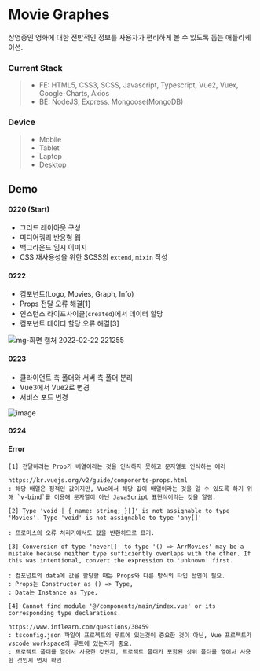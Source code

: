 # Movie Graphes

상영중인 영화에 대한 전반적인 정보를 사용자가 편리하게 볼 수 있도록 돕는 애플리케이션.

### Current Stack

> - FE: HTML5, CSS3, SCSS, Javascript, Typescript, Vue2, Vuex, Google-Charts, Axios
> - BE: NodeJS, Express, Mongoose(MongoDB)

### Device

> - Mobile
> - Tablet
> - Laptop
> - Desktop

## Demo

#### 0220 (Start)

- 그리드 레이아웃 구성
- 미디어쿼리 반응형 웹
- 백그라운드 임시 이미지
- CSS 재사용성을 위한 SCSS의 `extend`, `mixin` 작성

#### 0222

- 컴포넌트(Logo, Movies, Graph, Info)
- Props 전달 오류 해결[1]
- 인스턴스 라이프사이클(`created`)에서 데이터 할당
- 컴포넌트 데이터 할당 오류 해결[3]

![mg-화면 캡처 2022-02-22 221255](https://user-images.githubusercontent.com/61080445/155139881-af4bf73c-0fca-454e-9646-0955ce2e7c7f.png)

#### 0223

- 클라이언트 측 폴더와 서버 측 폴더 분리
- Vue3에서 Vue2로 변경
- 서비스 포트 변경

![image](https://user-images.githubusercontent.com/61080445/155449709-e12659d0-8db4-47e2-b3b9-6383ef6ee5a7.png)

#### 0224

#### Error

```
[1] 전달하려는 Prop가 배열이라는 것을 인식하지 못하고 문자열로 인식하는 에러

https://kr.vuejs.org/v2/guide/components-props.html
: 해당 배열은 정적인 값이지만, Vue에서 해당 값이 배열이라는 것을 알 수 있도록 하기 위해 `v-bind`를 이용해 문자열이 아닌 JavaScript 표현식이라는 것을 알림.
```

```
[2] Type 'void | { name: string; }[]' is not assignable to type 'Movies'. Type 'void' is not assignable to type 'any[]'

: 프로미스의 오류 처리기에서도 값을 반환하므로 표기.
```

```
[3] Conversion of type 'never[]' to type '() => ArrMovies' may be a mistake because neither type sufficiently overlaps with the other. If this was intentional, convert the expression to 'unknown' first.

: 컴포넌트의 data에 값을 할당할 때는 Props와 다른 방식의 타입 선언이 필요.
: Props는 Constructor as () => Type,
: Data는 Instance as Type,
```

```
[4] Cannot find module '@/components/main/index.vue' or its corresponding type declarations.

https://www.inflearn.com/questions/30459
: tsconfig.json 파일이 프로젝트의 루트에 있는것이 중요한 것이 아닌, Vue 프로젝트가 vscode workspace의 루트에 있는지가 중요.
: 프로젝트 폴더를 열어서 사용한 것인지, 프로젝트 폴더가 포함된 상위 폴더를 열어서 사용한 것인지 먼저 확인.
```
